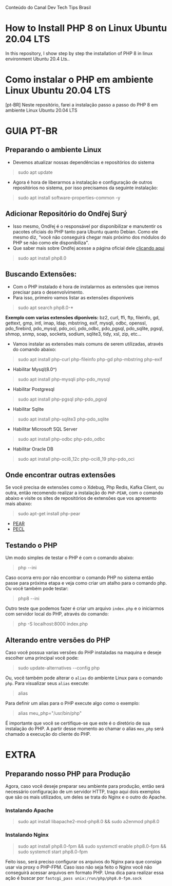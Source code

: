 Conteúdo do Canal Dev Tech Tips Brasil 

# How to Install PHP 8 on Linux Ubuntu 20.04 LTS
In this repository, I show step by step the installation of PHP 8 in linux environment Ubuntu 20.4 Lts.. 

# Como instalar o PHP em ambiente Linux Ubuntu 20.04 LTS
[pt-BR] Neste repositório, farei a instalação passo a passo do PHP 8 em ambiente Linux Ubuntu 20.04 LTS

# GUIA PT-BR
## Preparando o ambiente Linux
- Devemos atualizar nossas dependências e repositórios do sistema
> sudo apt update 

- Agora é hora de liberarmos a instalação e configuração de outros repositórios no sistema, por isso precisamos da seguinte instalação:
> sudo apt install software-properties-common -y 

## Adicionar Repositório do Ondřej Surý
- Isso mesmo, Ondřej é o responsável por disponibilizar e manutentir os pacotes oficiais do PHP tanto para Ubuntu quanto Debian. Como ele mesmo diz, <q>você não conseguirá chegar mais próximo dos módulos do PHP se não como ele disponibiliza</q>.
- Que saber mais sobre Ondřej acesse a página oficial dele [clicando aqui](https://deb.sury.org)
> sudo apt install php8.0 

## Buscando Extensões:
- Com o PHP instalado é hora de instalarmos as extensões que iremos precisar para o desenvolvimento.
- Para isso, primeiro vamos listar as extensões disponíveis
> sudo apt search php8.0-* 


<strong>Exemplo com varias extensões diponíveis:</strong> bz2, curl, ffi, ftp, fileinfo, gd, gettext, gmp, intl, imap, ldap, mbstring, exif, mysqli, odbc, openssl, pdo_firebird, pdo_mysql, pdo_oci, pdo_odbc, pdo_pgsql, pdo_sqlite, pgsql, shmop, snmp, soap, sockets, sodium, sqlite3, tidy, xsl, zip, etc... 
    
- Vamos instalar as extensões mais comuns de serem utilizadas, através do comando abaixo:
> sudo apt install php-curl php-fileinfo php-gd php-mbstring php-exif

- Habilitar Mysql(8.0^)
> sudo apt install php-mysqli php-pdo_mysql

- Habilitar Postgresql
> sudo apt install php-pgsql php-pdo_pgsql

- Habilitar Sqlite
> sudo apt install php-sqlite3 php-pdo_sqlite

- Habilitar Microsoft SQL Server
> sudo apt install php-odbc php-pdo_odbc

- Habilitar Oracle DB
> sudo apt install php-oci8_12c php-oci8_19 php-pdo_oci

## Onde encontrar outras extensões
Se você precisa de extensões como o Xdebug, Php Redis, Kafka Client, ou outra, então recomendo realizar a instalação do `PHP-PEAR`, com o comando abaixo e visite os sites de repositórios de extensões que vos apresento mais abaixo:
> sudo apt-get install php-pear

- [PEAR](https://pear.php.net)
- [PECL](https://pecl.php.net)

## Testando o PHP
Um modo simples de testar o PHP é com o comando abaixo:
> php --ini

Caso ocorra erro por não encontrar o comando PHP no sistema então passe para próxima etapa e veja como criar um atalho para o comando php. Ou você também pode testar:
> php8 --ini

Outro teste que podemos fazer é criar um arquivo `index.php` e o iniciarmos com servidor local do PHP, através do comando:
> php -S localhost:8000 index.php

## Alterando entre versões do PHP
Caso você possua varias versões do PHP instaladas na maquina e deseje escolher uma principal você pode:
> sudo update-alternatives --config php  

Ou, você também pode alterar o `alias` do ambiente Linux para o comando `php`.
Para visualizar seus `alias` execute:
> alias

Para definir um alias para o PHP execute algo como o exemplo:
> alias meu_php="/usr/bin/php"
 
É importante que você se certifique-se que este é o diretório de sua instalação do PHP.
A partir desse momento ao chamar o alias `meu_php` será chamado a execução do cliente do PHP.

# EXTRA

## Preparando nosso PHP para Produção
Agora, caso você deseje preparar seu ambiente para produção, então será necessário configuração de um servidor HTTP, trago aqui dois exemplos que são os mais utilizados, um deles se trata do Nginx e o outro do Apache.

### Instalando Apache
> sudo apt install libapache2-mod-php8.0 &&
> sudo a2enmod php8.0 

### Instalando Nginx
> sudo apt install php8.0-fpm && 
> sudo systemctl enable php8.0-fpm &&
> sudo systemctl start php8.0-fpm 

Feito isso, será preciso configurar os arquivos do Nginx para que consiga usar via proxy o PHP-FPM. Caso isso não seja feito o Nginx você não conseguirá acessar arquivos em formato PHP. 
Uma dica para realizar essa ação é buscar por `fastcgi_pass unix:/run/php/php8.0-fpm.sock`
